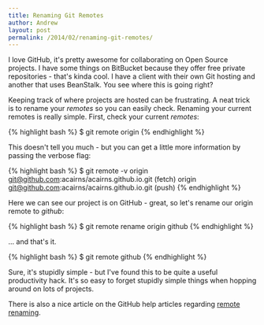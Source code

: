 ```yaml
---
title: Renaming Git Remotes
author: Andrew
layout: post
permalink: /2014/02/renaming-git-remotes/
---
```


I love GitHub, it's pretty awesome for collaborating on Open Source projects. I have some things on BitBucket because they offer free private repositories - that's kinda cool. I have a client with their own Git hosting and another that uses BeanStalk. You see where this is going right?

Keeping track of where projects are hosted can be frustrating. A neat trick is to rename your _remotes_ so you can easily check. Renaming your current remotes is really simple. First, check your current _remotes_:

{% highlight bash %}
$ git remote
origin
{% endhighlight %}

This doesn't tell you much - but you can get a little more information by passing the verbose flag:

{% highlight bash %}
$ git remote -v
origin	git@github.com:acairns/acairns.github.io.git (fetch)
origin	git@github.com:acairns/acairns.github.io.git (push)
{% endhighlight %}

Here we can see our project is on GitHub - great, so let's rename our origin remote to _github_:

{% highlight bash %}
$ git remote rename origin github
{% endhighlight %}

... and that's it.

{% highlight bash %}
$ git remote
github
{% endhighlight %}

Sure, it's stupidly simple - but I've found this to be quite a useful productivity hack. It's so easy to forget stupidly simple things when hopping around on lots of projects.

There is also a nice article on the GitHub help articles regarding [remote renaming](https://help.github.com/articles/renaming-a-remote).